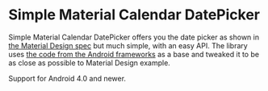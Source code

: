 Simple Material Calendar DatePicker
======================================================

Simple Material Calendar DatePicker offers you the date picker as shown in [the Material Design spec](http://www.google.com/design/spec/components/pickers.html) but much simple, with an
easy API.
The library uses [the code from the Android frameworks](https://android.googlesource.com/platform/frameworks/opt/datetimepicker/) as a base and tweaked it to be as close as possible to Material Design example.

Support for Android 4.0 and newer.
